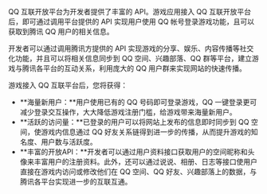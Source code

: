 
QQ 互联开放平台为开发者提供了丰富的 API。游戏应用接入 QQ 互联开放平台后，即可通过调用平台提供的 API 实现用户使用 QQ 帐号登录游戏功能，且可以获取到腾讯 QQ 用户的相关信息。

开发者可以通过调用腾讯方提供的 API 实现游戏的分享、娱乐、内容传播等社交化功能，并且可以将相关信息同步到 QQ 空间、兴趣部落、QQ 群等平台，建立游戏与腾讯各平台的互动关系，利用庞大的 QQ 用户群来实现网站的快速传播。

游戏接入 QQ 互联平台后，您将获得：
- **海量新用户：**用户使用已有的 QQ 号码即可登录游戏，QQ 一键登录更可减少登录交互操作，大大降低游戏注册门槛，给游戏带来海量新用户。
- **活跃的访问量：**已登录的用户可以将网站上发布的信息即时同步到 QQ 空间，使游戏内信息通过 QQ 好友关系链得到进一步的传播，从而提升游戏的知名度、用户数与活跃度。
- **丰富的开放API：**开发者可以通过用户资料接口获取用户的空间昵称和头像来丰富用户的注册资料。此外，还可以通过说说、相册、日志等接口使用户直接在游戏内访问或修改他们在 QQ 空间、QQ 好友、兴趣部落上的数据，与腾讯各平台实现进一步的互联互通。

